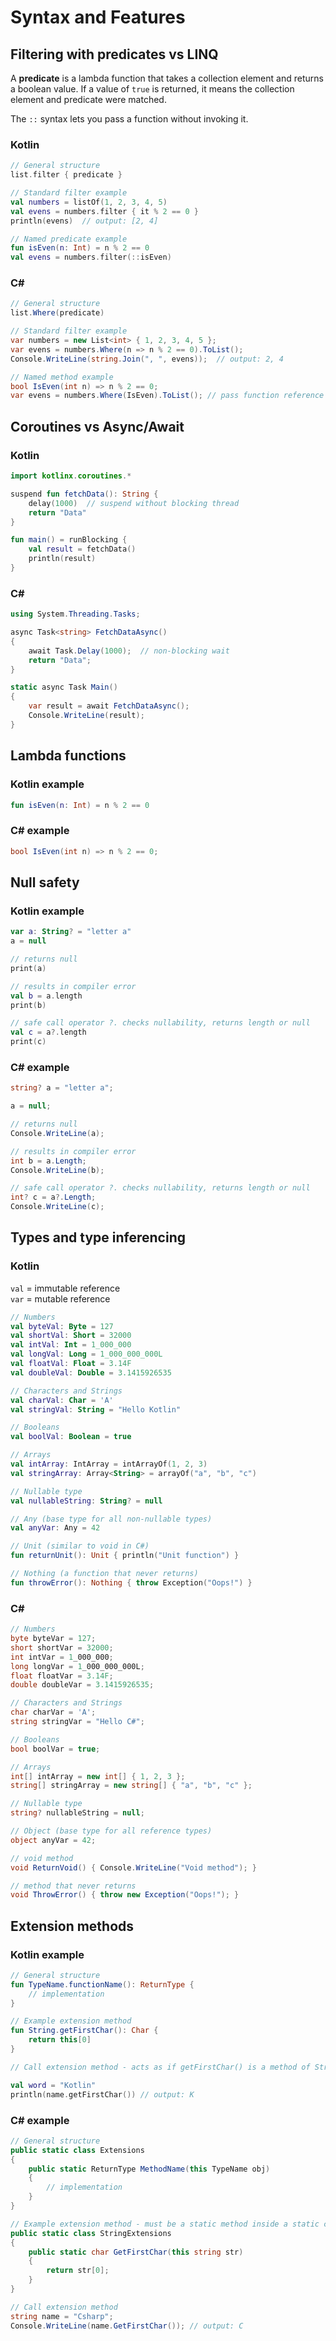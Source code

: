 
# Syntax and Features

## Filtering with predicates vs LINQ

A **predicate** is a lambda function that takes a collection element and returns a boolean value. If a value of `true` is returned, it means the collection element and predicate were matched.

The `::` syntax lets you pass a function without invoking it.

### Kotlin
```kotlin
// General structure
list.filter { predicate }

// Standard filter example 
val numbers = listOf(1, 2, 3, 4, 5)
val evens = numbers.filter { it % 2 == 0 }
println(evens)  // output: [2, 4] 

// Named predicate example
fun isEven(n: Int) = n % 2 == 0
val evens = numbers.filter(::isEven)
```
### C#
```csharp
// General structure
list.Where(predicate)

// Standard filter example 
var numbers = new List<int> { 1, 2, 3, 4, 5 };
var evens = numbers.Where(n => n % 2 == 0).ToList();
Console.WriteLine(string.Join(", ", evens));  // output: 2, 4

// Named method example
bool IsEven(int n) => n % 2 == 0;
var evens = numbers.Where(IsEven).ToList(); // pass function reference instead of calling it
```
## Coroutines vs Async/Await
### Kotlin
```kotlin
import kotlinx.coroutines.*

suspend fun fetchData(): String {
    delay(1000)  // suspend without blocking thread
    return "Data"
}

fun main() = runBlocking {
    val result = fetchData()
    println(result)
}
```
### C#
```csharp
using System.Threading.Tasks;

async Task<string> FetchDataAsync() 
{
    await Task.Delay(1000);  // non-blocking wait
    return "Data";
}

static async Task Main() 
{
    var result = await FetchDataAsync();
    Console.WriteLine(result);
}
```

## Lambda functions
### Kotlin example
```kotlin
fun isEven(n: Int) = n % 2 == 0
```

### C# example
```csharp
bool IsEven(int n) => n % 2 == 0;
```
## Null safety

### Kotlin example
```kotlin
var a: String? = "letter a"
a = null

// returns null
print(a)

// results in compiler error
val b = a.length
print(b)

// safe call operator ?. checks nullability, returns length or null
val c = a?.length
print(c)
```

### C# example
```csharp
string? a = "letter a";

a = null;

// returns null
Console.WriteLine(a);

// results in compiler error
int b = a.Length;
Console.WriteLine(b);

// safe call operator ?. checks nullability, returns length or null
int? c = a?.Length;
Console.WriteLine(c);

```
## Types and type inferencing

### Kotlin
`val` = immutable reference  
`var` = mutable reference
```kotlin
// Numbers
val byteVal: Byte = 127
val shortVal: Short = 32000
val intVal: Int = 1_000_000
val longVal: Long = 1_000_000_000L
val floatVal: Float = 3.14F
val doubleVal: Double = 3.1415926535

// Characters and Strings
val charVal: Char = 'A'
val stringVal: String = "Hello Kotlin"

// Booleans
val boolVal: Boolean = true

// Arrays
val intArray: IntArray = intArrayOf(1, 2, 3)
val stringArray: Array<String> = arrayOf("a", "b", "c")

// Nullable type
val nullableString: String? = null

// Any (base type for all non-nullable types)
val anyVar: Any = 42

// Unit (similar to void in C#)
fun returnUnit(): Unit { println("Unit function") }

// Nothing (a function that never returns)
fun throwError(): Nothing { throw Exception("Oops!") }

```
### C# 
```csharp
// Numbers
byte byteVar = 127;
short shortVar = 32000;
int intVar = 1_000_000;
long longVar = 1_000_000_000L;
float floatVar = 3.14F;
double doubleVar = 3.1415926535;

// Characters and Strings
char charVar = 'A';
string stringVar = "Hello C#";

// Booleans
bool boolVar = true;

// Arrays
int[] intArray = new int[] { 1, 2, 3 };
string[] stringArray = new string[] { "a", "b", "c" };

// Nullable type
string? nullableString = null;

// Object (base type for all reference types)
object anyVar = 42;

// void method
void ReturnVoid() { Console.WriteLine("Void method"); }

// method that never returns
void ThrowError() { throw new Exception("Oops!"); }

```
## Extension methods
### Kotlin example
```kotlin
// General structure
fun TypeName.functionName(): ReturnType {
    // implementation
}

// Example extension method
fun String.getFirstChar(): Char {
    return this[0]
}

// Call extension method - acts as if getFirstChar() is a method of String

val word = "Kotlin"
println(name.getFirstChar()) // output: K
```
### C# example
```csharp
// General structure
public static class Extensions 
{
    public static ReturnType MethodName(this TypeName obj) 
    {
        // implementation
    }
}

// Example extension method - must be a static method inside a static class 
public static class StringExtensions 
{
    public static char GetFirstChar(this string str) 
    {
        return str[0];
    }
}

// Call extension method
string name = "Csharp";
Console.WriteLine(name.GetFirstChar()); // output: C
```
